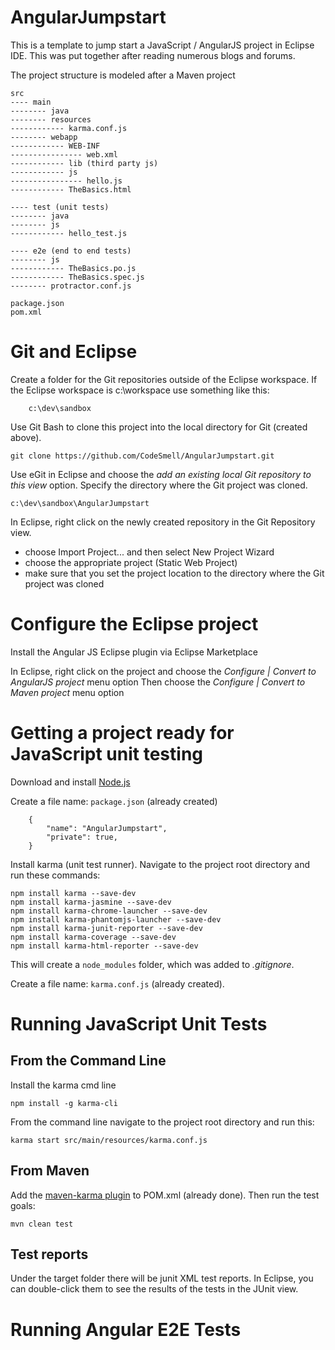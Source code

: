 # AngularJumpstart
This is a template to jump start a JavaScript / AngularJS project in Eclipse IDE.
This was put together after reading numerous blogs and forums. 

The project structure is modeled after a Maven project

```
src
---- main
-------- java 
-------- resources
------------ karma.conf.js
-------- webapp
------------ WEB-INF
---------------- web.xml
------------ lib (third party js) 
------------ js
---------------- hello.js
------------ TheBasics.html

---- test (unit tests)
-------- java
-------- js
------------ hello_test.js

---- e2e (end to end tests)
-------- js
------------ TheBasics.po.js
------------ TheBasics.spec.js
-------- protractor.conf.js

package.json
pom.xml

``` 

# Git and Eclipse
Create a folder for the Git repositories outside of the Eclipse workspace. 
If the Eclipse workspace is c:\workspace use something like this:

        c:\dev\sandbox

Use Git Bash to clone this project into the local directory for Git (created above).

	git clone https://github.com/CodeSmell/AngularJumpstart.git


Use eGit in Eclipse and choose the _add an existing local Git repository to this view_ option.
Specify the directory where the Git project was cloned.

	c:\dev\sandbox\AngularJumpstart

In Eclipse, right click on the newly created repository in the Git Repository view.
* choose Import Project... and then select New Project Wizard
* choose the appropriate project (Static Web Project)
* make sure that you set the project location to the directory where the Git project was cloned 

# Configure the Eclipse project 
Install the Angular JS Eclipse plugin via Eclipse Marketplace

In Eclipse, right click on the project and choose the _Configure | Convert to AngularJS project_ menu option 
Then choose the _Configure | Convert to Maven project_ menu option

# Getting a project ready for JavaScript unit testing
Download and install [Node.js](https://nodejs.org/)


Create a file name: `package.json`  (already created) 

```
    {
        "name": "AngularJumpstart",
        "private": true,
    }
```

Install karma (unit test runner). 
Navigate to the project root directory and run these commands:

```
npm install karma --save-dev 
npm install karma-jasmine --save-dev 
npm install karma-chrome-launcher --save-dev
npm install karma-phantomjs-launcher --save-dev
npm install karma-junit-reporter --save-dev
npm install karma-coverage --save-dev
npm install karma-html-reporter --save-dev
```

This will create a `node_modules` folder, which was added to _.gitignore_. 

Create a file name: `karma.conf.js` (already created).

# Running JavaScript Unit Tests
## From the Command Line
Install the karma cmd line

    npm install -g karma-cli 

From the command line navigate to the project root directory and run this:
	
	karma start src/main/resources/karma.conf.js

## From Maven
Add the [maven-karma plugin](https://github.com/karma-runner/maven-karma-plugin) to POM.xml (already done). 
Then run the test goals: 
	
	mvn clean test

## Test reports
Under the target folder there will be junit XML test reports.
In Eclipse, you can double-click them to see the results of the tests in the JUnit view.

# Running Angular E2E Tests
